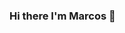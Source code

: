 ### Hi there I'm Marcos 👋

<!--
**marcosrmartin/marcosrmartin** is a ✨ _special_ ✨ repository because its `README.md` (this file) appears on your GitHub profile.

Here are some ideas to get you started:

-->

